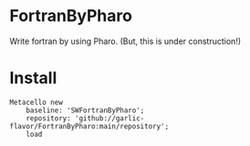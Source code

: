 # FortranByPharo
Write fortran by using Pharo. (But, this is under construction!)

# Install
```
Metacello new
	baseline: 'SWFortranByPharo';
	repository: 'github://garlic-flavor/FortranByPharo:main/repository';
	load
```

